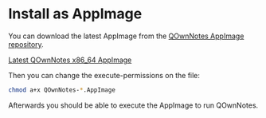 # Install as AppImage

You can download the latest AppImage from the [QOwnNotes AppImage repository](https://download.opensuse.org/repositories/home:/pbek:/QOwnNotes/AppImage).

[Latest QOwnNotes x86_64 AppImage](https://download.opensuse.org/repositories/home:/pbek:/QOwnNotes/AppImage/QOwnNotes-latest-x86_64.AppImage)

Then you can change the execute-permissions on the file:

```bash
chmod a+x QOwnNotes-*.AppImage
```

Afterwards you should be able to execute the AppImage to run QOwnNotes.
